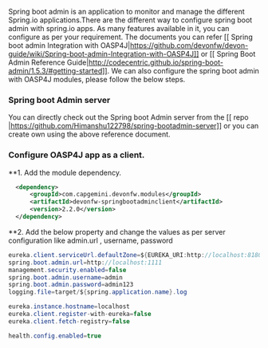 Spring boot admin is an application to monitor and manage the different Spring.io applications.There are the different way to configure spring boot admin with spring.io apps. As many features available in it, you can configure as per your requirement. The documents you can refer [[ Spring boot admin Integration with OASP4J|https://github.com/devonfw/devon-guide/wiki/Spring-boot-admin-Integration-with-OASP4J]]  or  [[ Spring Boot Admin Reference Guide|http://codecentric.github.io/spring-boot-admin/1.5.3/#getting-started]].  We can also configure the spring boot admin with OASP4J modules, please follow the below steps. 

### Spring boot Admin server

You can directly check out the Spring boot Admin server from the [[ repo |https://github.com/Himanshu122798/spring-bootadmin-server]] or you can create own using the above reference document. 

###  Configure OASP4J app as a client. 
  
  **1. Add the module dependency.  
  
```xml
  <dependency>
      <groupId>com.capgemini.devonfw.modules</groupId>
      <artifactId>devonfw-springbootadminclient</artifactId>
      <version>2.2.0</version>
  </dependency>
``` 
 **2. Add the below property and change the values as per server configuration like admin.url , username, password 

```java
eureka.client.serviceUrl.defaultZone=${EUREKA_URI:http://localhost:8180/eureka}
spring.boot.admin.url=http://localhost:1111
management.security.enabled=false
spring.boot.admin.username=admin
spring.boot.admin.password=admin123
logging.file=target/${spring.application.name}.log

eureka.instance.hostname=localhost
eureka.client.register-with-eureka=false
eureka.client.fetch-registry=false

health.config.enabled=true 
```

 

 